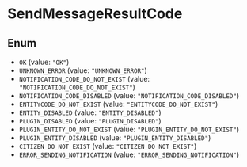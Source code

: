 # SendMessageResultCode

## Enum

* `OK` (value: `"OK"`)
* `UNKNOWN_ERROR` (value: `"UNKNOWN_ERROR"`)
* `NOTIFICATION_CODE_DO_NOT_EXIST` (value: `"NOTIFICATION_CODE_DO_NOT_EXIST"`)
* `NOTIFICATION_CODE_DISABLED` (value: `"NOTIFICATION_CODE_DISABLED"`)
* `ENTITYCODE_DO_NOT_EXIST` (value: `"ENTITYCODE_DO_NOT_EXIST"`)
* `ENTITY_DISABLED` (value: `"ENTITY_DISABLED"`)
* `PLUGIN_DISABLED` (value: `"PLUGIN_DISABLED"`)
* `PLUGIN_ENTITY_DO_NOT_EXIST` (value: `"PLUGIN_ENTITY_DO_NOT_EXIST"`)
* `PLUGIN_ENTITY_DISABLED` (value: `"PLUGIN_ENTITY_DISABLED"`)
* `CITIZEN_DO_NOT_EXIST` (value: `"CITIZEN_DO_NOT_EXIST"`)
* `ERROR_SENDING_NOTIFICATION` (value: `"ERROR_SENDING_NOTIFICATION"`)
